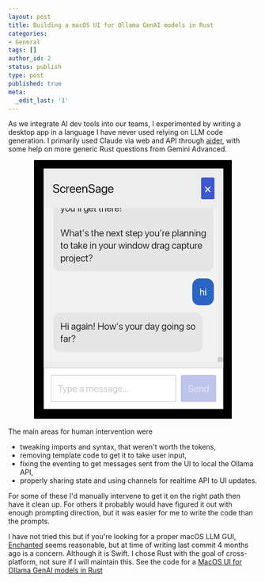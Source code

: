 ```yaml
---
layout: post
title: Building a macOS UI for Ollama GenAI models in Rust
categories:
- General
tags: []
author_id: 2
status: publish
type: post
published: true
meta:
  _edit_last: '1'
---
```


As we integrate AI dev tools into our teams, I experimented by writing a desktop app in a language I have never used relying on LLM code generation. I primarily used Claude via web and API through [aider](https://aider.chat/), with some help on more generic Rust questions from Gemini Advanced.

<center><img src="/assets/images/2025-03-07/screensage.png" alt="iced LLM UI in Rust" width="400px"></center>

The main areas for human intervention were
- tweaking imports and syntax, that weren't worth the tokens,
- removing template code to get it to take user input,
- fixing the eventing to get messages sent from the UI to local the Ollama API,
- properly sharing state and using channels for realtime API to UI updates.

For some of these I'd manually intervene to get it on the right path then have it clean up. For others it probably would have figured it out with enough prompting direction, but it was easier for me to write the code than the prompts.

I have not tried this but if you're looking for a proper macOS LLM GUI, [Enchanted](https://github.com/gluonfield/enchanted) seems reasonable, but at time of writing last commit 4 months ago is a concern. Although it is Swift. I chose Rust with the goal of cross-platform, not sure if I will maintain this. See the code for a [MacOS UI for Ollama GenAI models in Rust](https://github.com/pld/turtles)

